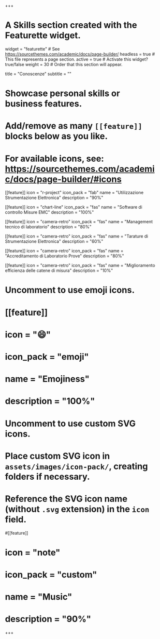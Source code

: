 +++
# A Skills section created with the Featurette widget.
widget = "featurette"  # See https://sourcethemes.com/academic/docs/page-builder/
headless = true  # This file represents a page section.
active = true  # Activate this widget? true/false
weight = 30  # Order that this section will appear.

title = "Conoscenze"
subtitle = ""

# Showcase personal skills or business features.
# 
# Add/remove as many `[[feature]]` blocks below as you like.
# 
# For available icons, see: https://sourcethemes.com/academic/docs/page-builder/#icons

[[feature]]
  icon = "r-project"
  icon_pack = "fab"
  name = "Utilizzazione Strumentazione Elettronica"
  description = "90%"
  
[[feature]]
  icon = "chart-line"
  icon_pack = "fas"
  name = "Software di controllo Misure EMC"
  description = "100%"  
  
[[feature]]
  icon = "camera-retro"
  icon_pack = "fas"
  name = "Management tecnico di laboratorio"
  description = "80%"

[[feature]]
  icon = "camera-retro"
  icon_pack = "fas"
  name = "Tarature di Strumentazione Elettronica"
  description = "60%"

[[feature]]
  icon = "camera-retro"
  icon_pack = "fas"
  name = "Accreditamento di Laboratorio Prove"
  description = "80%"

[[feature]]
  icon = "camera-retro"
  icon_pack = "fas"
  name = "Miglioramento efficienza delle catene di misura"
  description = "10%"

# Uncomment to use emoji icons.
# [[feature]]
#  icon = ":smile:"
#  icon_pack = "emoji"
#  name = "Emojiness"
#  description = "100%"  

# Uncomment to use custom SVG icons.
# Place custom SVG icon in `assets/images/icon-pack/`, creating folders if necessary.
# Reference the SVG icon name (without `.svg` extension) in the `icon` field.
#[[feature]]
#  icon = "note"
#  icon_pack = "custom"
#  name = "Music"
#  description = "90%"

+++
